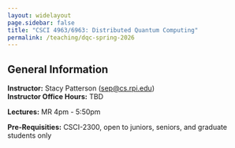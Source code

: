 ```yaml
---
layout: widelayout
page.sidebar: false
title: "CSCI 4963/6963: Distributed Quantum Computing"
permalink: /teaching/dqc-spring-2026
---
```



## General Information
**Instructor:** Stacy Patterson (sep@cs.rpi.edu)  
**Instructor Office Hours:**  TBD

**Lectures:** MR 4pm - 5:50pm

**Pre-Requisities:** CSCI-2300, open to juniors, seniors, and graduate students only
